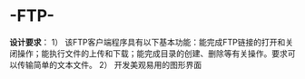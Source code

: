 # -FTP-
**设计要求**：  1） 该FTP客户端程序具有以下基本功能：能完成FTP链接的打开和关闭操作；能执行文件的上传和下载；能完成目录的创建、删除等有关操作。要求可以传输简单的文本文件。  2） 开发美观易用的图形界面
